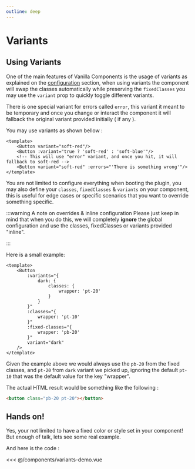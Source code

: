 ```yaml
---
outline: deep
---
```


# Variants

## Using Variants

One of the main features of Vanilla Components is the usage of variants as explained on the [configuration](./configuration) section, when using variants the component will swap the classes automatically while preserving the `fixedClasses` you may use the `variant` prop to quickly toggle different variants. 

There is one special variant for errors called `error`, this variant it meant to be temporary and once you change or interact the component it will fallback the original variant provided initially ( if any ).

You may use variants as shown bellow :
```vue
<template>
    <Button variant="soft-red"/>
    <Button :variant="true ? 'soft-red' : 'soft-blue'"/>
    <!-- This will use "error" variant, and once you hit, it will fallback to soft-red -->
    <Button variant="soft-red" :errors="'There is something wrong'"/>
</template>
```

You are not limited to configure everything when booting the plugin, you may also define your `classes`, `fixedClasses` & `variants` on your component, this is useful for edge cases or specific scenarios that you want to override something specific.

:::warning A note on overrides & inline configuration
Please just keep in mind that when you do this, we will completely **ignore** the global configuration and use the classes, fixedClasses or variants provided "inline".

:::

Here is a small example: 

```vue
<template>
    <Button
        :variants="{
            dark: {
                classes: {
                    wrapper: 'pt-20'
                }
            }
        }"
        :classes="{
            wrapper: 'pt-10'
        }"
        :fixed-classes="{
            wrapper: 'pb-20'
        }"
        variant="dark"
    />
</template>
```

Given the example above we would always use the `pb-20` from the fixed classes, and `pt-20` from `dark` variant we picked up, ignoring the default `pt-10` that was the default value for the key "wrapper".

The actual HTML result would be something like the following :

```html
<button class="pb-20 pt-20"></button>
```

## Hands on!

Yes, your not limited to have a fixed color or style set in your component! But enough of talk, lets see some real example.


<ExampleVariants />

And here is the code :

<<< @/components/variants-demo.vue
